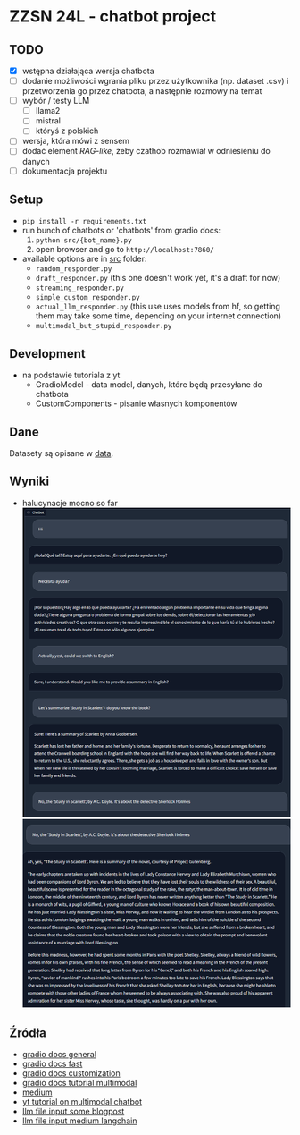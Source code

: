 # ZZSN 24L - chatbot project

## TODO
- [x] wstępna działająca wersja chatbota
- [ ] dodanie możliwości wgrania pliku przez użytkownika (np. dataset .csv) i przetworzenia go przez chatbota, a następnie rozmowy na temat
- [ ] wybór / testy LLM
    - [ ] llama2
    - [ ] mistral
    - [ ] któryś z polskich
- [ ] wersja, która mówi z sensem
- [ ] dodać element *RAG-like*, żeby czathob rozmawiał w odniesieniu do danych
- [ ] dokumentacja projektu

## Setup
* `pip install -r requirements.txt`
* run bunch of chatbots or 'chatbots' from gradio docs: 
    1. `python src/{bot_name}.py`
    2. open browser and go to `http://localhost:7860/`
* available options are in [src](./src/) folder:
    * `random_responder.py`
    * `draft_responder.py` (this one doesn't work yet, it's a draft for now)
    * `streaming_responder.py`
    * `simple_custom_responder.py`
    * `actual_llm_responder.py` (this use uses models from hf, so getting them may take some time, depending on your internet connection)
    * `multimodal_but_stupid_responder.py`

## Development
* na podstawie tutoriala z yt
    - GradioModel - data model, danych, które będą przesyłane do chatbota
    - CustomComponents - pisanie własnych komponentów

## Dane
Datasety są opisane w [data](./data/).

## Wyniki
* halucynacje mocno so far 
![part-0](./assets/results-0.png)
![part-1](./assets/results-1.png)

## Źródła
* [gradio docs general](https://www.gradio.app/docs/gradio/chatbot)
* [gradio docs fast](https://www.gradio.app/guides/creating-a-chatbot-fast)
* [gradio docs customization](https://www.gradio.app/guides/creating-a-custom-chatbot-with-blocks)
* [gradio docs tutorial multimodal](https://www.gradio.app/guides/multimodal-chatbot-part1)
* [medium](https://medium.com/@anu.surabhi1980/building-a-simple-chatbot-with-transformers-and-gradio-c7913c21217f)
* [yt tutorial on multimodal chatbot](https://www.youtube.com/watch?v=IVJkOHTBPn0&ab_channel=HuggingFace)
* [llm file input some blogpost](https://shelf.io/blog/understanding-the-influence-of-llm-inputs-on-outputs/)
* [llm file input medium langchain](https://medium.com/@hamzafergougui/speak-to-your-data-using-langchain-and-llms-78afb42d4c36)
